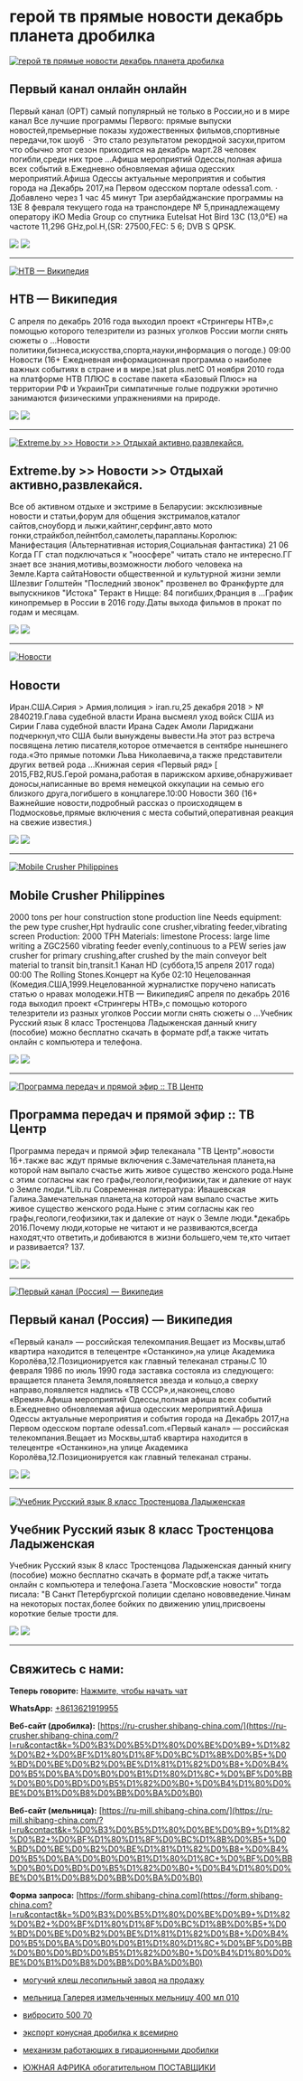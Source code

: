# герой тв прямые новости декабрь планета дробилка

<a href="https://swt.shibang-china.com/?l=ru&img&k=%D0%B3%D0%B5%D1%80%D0%BE%D0%B9+%D1%82%D0%B2+%D0%BF%D1%80%D1%8F%D0%BC%D1%8B%D0%B5+%D0%BD%D0%BE%D0%B2%D0%BE%D1%81%D1%82%D0%B8+%D0%B4%D0%B5%D0%BA%D0%B0%D0%B1%D1%80%D1%8C+%D0%BF%D0%BB%D0%B0%D0%BD%D0%B5%D1%82%D0%B0+%D0%B4%D1%80%D0%BE%D0%B1%D0%B8%D0%BB%D0%BA%D0%B0" target="_blank">![герой тв прямые новости декабрь планета дробилка](http://static.shibang-china.com/all-800x300/1153.jpg)</a>

## Первый канал онлайн онлайн
Первый канал (ОРТ) самый популярный не только в России,но и в мире канал Все лучшие программы Первого: прямые выпуски новостей,премьерные показы художественных фильмов,спортивные передачи,ток шоу6 &nbsp;&#0183;&#32;Это стало результатом рекордной засухи,притом что обычно этот сезон приходится на декабрь март.28 человек погибли,среди них трое …Афиша мероприятий Одессы,полная афиша всех событий в.Ежедневно обновляемая афиша одесских мероприятий.Афиша Одессы актуальные мероприятия и события города на Декабрь 2017,на Первом одесском портале odessa1.com.&nbsp;&#0183;&#32;Добавлено через 1 час 45 минут Три азербайджанские программы на 13E 8 февраля текущего года на транспондере № 5,принадлежащему оператору iKO Media Group со спутника Eutelsat Hot Bird 13C (13,0&#176;E) на частоте 11,296 GHz,pol.H,(SR: 27500,FEC: 5 6; DVB S QPSK.


<a href="https://whatsapp.shibangsoft.com/WhatsApp.php" target="_blank" title="WhatsApp">![](http://static.shibang-china.com/icon/whatsapp.png)</a> <a href="https://swt.shibang-china.com/?l=ru&icon&k=%D0%B3%D0%B5%D1%80%D0%BE%D0%B9+%D1%82%D0%B2+%D0%BF%D1%80%D1%8F%D0%BC%D1%8B%D0%B5+%D0%BD%D0%BE%D0%B2%D0%BE%D1%81%D1%82%D0%B8+%D0%B4%D0%B5%D0%BA%D0%B0%D0%B1%D1%80%D1%8C+%D0%BF%D0%BB%D0%B0%D0%BD%D0%B5%D1%82%D0%B0+%D0%B4%D1%80%D0%BE%D0%B1%D0%B8%D0%BB%D0%BA%D0%B0" target="_blank">![](http://static.shibang-china.com/icon/chat-ru.png)</a>

---

<a href="https://swt.shibang-china.com/?l=ru&img&k=%D0%B3%D0%B5%D1%80%D0%BE%D0%B9+%D1%82%D0%B2+%D0%BF%D1%80%D1%8F%D0%BC%D1%8B%D0%B5+%D0%BD%D0%BE%D0%B2%D0%BE%D1%81%D1%82%D0%B8+%D0%B4%D0%B5%D0%BA%D0%B0%D0%B1%D1%80%D1%8C+%D0%BF%D0%BB%D0%B0%D0%BD%D0%B5%D1%82%D0%B0+%D0%B4%D1%80%D0%BE%D0%B1%D0%B8%D0%BB%D0%BA%D0%B0" target="_blank">![НТВ — Википедия](http://static.shibang-china.com/all-800x300/261.jpg)</a>

## НТВ — Википедия
С апреля по декабрь 2016 года выходил проект &#171;Стрингеры НТВ&#187;,с помощью которого телезрители из разных уголков России могли снять сюжеты о …Новости политики,бизнеса,искусства,спорта,науки,информация о погоде.) 09:00 Новости (16+ Ежедневная информационная программа о наиболее важных событиях в стране и в мире.)sat plus.netС 01 ноября 2010 года на платформе НТВ ПЛЮС в составе пакета &#171;Базовый Плюс&#187; на территории РФ и УкраинТри симпатичные голые подружки эротично занимаются физическими упражнениями на природе.


<a href="https://whatsapp.shibangsoft.com/WhatsApp.php" target="_blank" title="WhatsApp">![](http://static.shibang-china.com/icon/whatsapp.png)</a> <a href="https://swt.shibang-china.com/?l=ru&icon&k=%D0%B3%D0%B5%D1%80%D0%BE%D0%B9+%D1%82%D0%B2+%D0%BF%D1%80%D1%8F%D0%BC%D1%8B%D0%B5+%D0%BD%D0%BE%D0%B2%D0%BE%D1%81%D1%82%D0%B8+%D0%B4%D0%B5%D0%BA%D0%B0%D0%B1%D1%80%D1%8C+%D0%BF%D0%BB%D0%B0%D0%BD%D0%B5%D1%82%D0%B0+%D0%B4%D1%80%D0%BE%D0%B1%D0%B8%D0%BB%D0%BA%D0%B0" target="_blank">![](http://static.shibang-china.com/icon/chat-ru.png)</a>

---

<a href="https://swt.shibang-china.com/?l=ru&img&k=%D0%B3%D0%B5%D1%80%D0%BE%D0%B9+%D1%82%D0%B2+%D0%BF%D1%80%D1%8F%D0%BC%D1%8B%D0%B5+%D0%BD%D0%BE%D0%B2%D0%BE%D1%81%D1%82%D0%B8+%D0%B4%D0%B5%D0%BA%D0%B0%D0%B1%D1%80%D1%8C+%D0%BF%D0%BB%D0%B0%D0%BD%D0%B5%D1%82%D0%B0+%D0%B4%D1%80%D0%BE%D0%B1%D0%B8%D0%BB%D0%BA%D0%B0" target="_blank">![Extreme.by &gt;&gt; Новости &gt;&gt; Отдыхай активно,развлекайся.](http://static.shibang-china.com/all-800x300/1159.jpg)</a>

## Extreme.by &gt;&gt; Новости &gt;&gt; Отдыхай активно,развлекайся.
Все об активном отдыхе и экстриме в Беларусии: эксклюзивные новости и статьи,форум для общения экстрималов,каталог сайтов,сноуборд и лыжи,кайтинг,серфинг,авто мото гонки,страйкбол,пейнтбол,самолеты,парапланы.Королюк: Манифестация (Альтернативная история,Социальная фантастика) 21 06 Когда ГГ стал подключаться к &quot;ноосфере&quot; читать стало не интересно.ГГ знает все знания,мотивы,возможности любого человека на Земле.Карта сайтаНовости общественной и культурной жизни земли Шлезвиг Голштейн &quot;Последний звонок&quot; прозвенел во Франкфурте для выпускников &quot;Истока&quot; Теракт в Ницце: 84 погибших,Франция в …График кинопремьер в России в 2016 году.Даты выхода фильмов в прокат по годам и месяцам.


<a href="https://whatsapp.shibangsoft.com/WhatsApp.php" target="_blank" title="WhatsApp">![](http://static.shibang-china.com/icon/whatsapp.png)</a> <a href="https://swt.shibang-china.com/?l=ru&icon&k=%D0%B3%D0%B5%D1%80%D0%BE%D0%B9+%D1%82%D0%B2+%D0%BF%D1%80%D1%8F%D0%BC%D1%8B%D0%B5+%D0%BD%D0%BE%D0%B2%D0%BE%D1%81%D1%82%D0%B8+%D0%B4%D0%B5%D0%BA%D0%B0%D0%B1%D1%80%D1%8C+%D0%BF%D0%BB%D0%B0%D0%BD%D0%B5%D1%82%D0%B0+%D0%B4%D1%80%D0%BE%D0%B1%D0%B8%D0%BB%D0%BA%D0%B0" target="_blank">![](http://static.shibang-china.com/icon/chat-ru.png)</a>

---

<a href="https://swt.shibang-china.com/?l=ru&img&k=%D0%B3%D0%B5%D1%80%D0%BE%D0%B9+%D1%82%D0%B2+%D0%BF%D1%80%D1%8F%D0%BC%D1%8B%D0%B5+%D0%BD%D0%BE%D0%B2%D0%BE%D1%81%D1%82%D0%B8+%D0%B4%D0%B5%D0%BA%D0%B0%D0%B1%D1%80%D1%8C+%D0%BF%D0%BB%D0%B0%D0%BD%D0%B5%D1%82%D0%B0+%D0%B4%D1%80%D0%BE%D0%B1%D0%B8%D0%BB%D0%BA%D0%B0" target="_blank">![Новости](http://static.shibang-china.com/all-800x300/213.jpg)</a>

## Новости
Иран.США.Сирия &gt; Армия,полиция &gt; iran.ru,25 декабря 2018 &gt; № 2840219.Глава судебной власти Ирана высмеял уход войск США из Сирии Глава судебной власти Ирана Садек Амоли Лариджани подчеркнул,что США были вынуждены вывести.На этот раз встреча посвящена летию писателя,которое отмечается в сентябре нынешнего года.&#171;Это прямые потомки Льва Николаевича,а также представители других ветвей рода …Книжная серия &#171;Первый ряд&#187; [ 2015,FB2,RUS.Герой романа,работая в парижском архиве,обнаруживает доносы,написанные во время немецкой оккупации на семью его близкого друга,погибшего в концлагере.10:00 Новости 360 (16+ Важнейшие новости,подробный рассказ о происходящем в Подмосковье,прямые включения с места событий,оперативная реакция на свежие известия.)


<a href="https://whatsapp.shibangsoft.com/WhatsApp.php" target="_blank" title="WhatsApp">![](http://static.shibang-china.com/icon/whatsapp.png)</a> <a href="https://swt.shibang-china.com/?l=ru&icon&k=%D0%B3%D0%B5%D1%80%D0%BE%D0%B9+%D1%82%D0%B2+%D0%BF%D1%80%D1%8F%D0%BC%D1%8B%D0%B5+%D0%BD%D0%BE%D0%B2%D0%BE%D1%81%D1%82%D0%B8+%D0%B4%D0%B5%D0%BA%D0%B0%D0%B1%D1%80%D1%8C+%D0%BF%D0%BB%D0%B0%D0%BD%D0%B5%D1%82%D0%B0+%D0%B4%D1%80%D0%BE%D0%B1%D0%B8%D0%BB%D0%BA%D0%B0" target="_blank">![](http://static.shibang-china.com/icon/chat-ru.png)</a>

---

<a href="https://swt.shibang-china.com/?l=ru&img&k=%D0%B3%D0%B5%D1%80%D0%BE%D0%B9+%D1%82%D0%B2+%D0%BF%D1%80%D1%8F%D0%BC%D1%8B%D0%B5+%D0%BD%D0%BE%D0%B2%D0%BE%D1%81%D1%82%D0%B8+%D0%B4%D0%B5%D0%BA%D0%B0%D0%B1%D1%80%D1%8C+%D0%BF%D0%BB%D0%B0%D0%BD%D0%B5%D1%82%D0%B0+%D0%B4%D1%80%D0%BE%D0%B1%D0%B8%D0%BB%D0%BA%D0%B0" target="_blank">![Mobile Crusher Philippines](http://static.shibang-china.com/all-800x300/596.jpg)</a>

## Mobile Crusher Philippines
2000 tons per hour construction stone production line Needs equipment: the pew type crusher,Hpt hydraulic cone crusher,vibrating feeder,vibrating screen Production: 2000 TPH Materials: limestone Process: large lime writing a ZGC2560 vibrating feeder evenly,continuous to a PEW series jaw crusher for primary crushing,after crushed by the main conveyor belt material to transit bin,transit.1 Канал HD (суббота,15 апреля 2017 года) 00:00 The Rolling Stones.Концерт на Кубе 02:10 Нецелованная (Комедия.США,1999.Нецелованной журналистке поручено написать статью о нравах молодежи.НТВ — ВикипедияС апреля по декабрь 2016 года выходил проект &#171;Стрингеры НТВ&#187;,с помощью которого телезрители из разных уголков России могли снять сюжеты о …Учебник Русский язык 8 класс Тростенцова Ладыженская данный книгу (пособие) можно бесплатно скачать в формате pdf,а также читать онлайн с компьютера и телефона.


<a href="https://whatsapp.shibangsoft.com/WhatsApp.php" target="_blank" title="WhatsApp">![](http://static.shibang-china.com/icon/whatsapp.png)</a> <a href="https://swt.shibang-china.com/?l=ru&icon&k=%D0%B3%D0%B5%D1%80%D0%BE%D0%B9+%D1%82%D0%B2+%D0%BF%D1%80%D1%8F%D0%BC%D1%8B%D0%B5+%D0%BD%D0%BE%D0%B2%D0%BE%D1%81%D1%82%D0%B8+%D0%B4%D0%B5%D0%BA%D0%B0%D0%B1%D1%80%D1%8C+%D0%BF%D0%BB%D0%B0%D0%BD%D0%B5%D1%82%D0%B0+%D0%B4%D1%80%D0%BE%D0%B1%D0%B8%D0%BB%D0%BA%D0%B0" target="_blank">![](http://static.shibang-china.com/icon/chat-ru.png)</a>

---

<a href="https://swt.shibang-china.com/?l=ru&img&k=%D0%B3%D0%B5%D1%80%D0%BE%D0%B9+%D1%82%D0%B2+%D0%BF%D1%80%D1%8F%D0%BC%D1%8B%D0%B5+%D0%BD%D0%BE%D0%B2%D0%BE%D1%81%D1%82%D0%B8+%D0%B4%D0%B5%D0%BA%D0%B0%D0%B1%D1%80%D1%8C+%D0%BF%D0%BB%D0%B0%D0%BD%D0%B5%D1%82%D0%B0+%D0%B4%D1%80%D0%BE%D0%B1%D0%B8%D0%BB%D0%BA%D0%B0" target="_blank">![Программа передач и прямой эфир :: ТВ Центр](http://static.shibang-china.com/all-800x300/1311.jpg)</a>

## Программа передач и прямой эфир :: ТВ Центр
Программа передач и прямой эфир телеканала &quot;ТВ Центр&quot;.новости 16+.также вас ждут прямые включения с.Замечательная планета,на которой нам выпало счастье жить живое существо женского рода.Ныне с этим согласны как гео графы,геологи,геофизики,так и далекие от наук о Земле люди.*Lib.ru Современная литература: Ивашевская Галина.Замечательная планета,на которой нам выпало счастье жить живое существо женского рода.Ныне с этим согласны как гео графы,геологи,геофизики,так и далекие от наук о Земле люди.*декабрь 2016.Почему люди,которые не читают и не развиваются,всегда находят,что ответить,и добиваются в жизни большего,чем те,кто читает и развивается? 137.


<a href="https://whatsapp.shibangsoft.com/WhatsApp.php" target="_blank" title="WhatsApp">![](http://static.shibang-china.com/icon/whatsapp.png)</a> <a href="https://swt.shibang-china.com/?l=ru&icon&k=%D0%B3%D0%B5%D1%80%D0%BE%D0%B9+%D1%82%D0%B2+%D0%BF%D1%80%D1%8F%D0%BC%D1%8B%D0%B5+%D0%BD%D0%BE%D0%B2%D0%BE%D1%81%D1%82%D0%B8+%D0%B4%D0%B5%D0%BA%D0%B0%D0%B1%D1%80%D1%8C+%D0%BF%D0%BB%D0%B0%D0%BD%D0%B5%D1%82%D0%B0+%D0%B4%D1%80%D0%BE%D0%B1%D0%B8%D0%BB%D0%BA%D0%B0" target="_blank">![](http://static.shibang-china.com/icon/chat-ru.png)</a>

---

<a href="https://swt.shibang-china.com/?l=ru&img&k=%D0%B3%D0%B5%D1%80%D0%BE%D0%B9+%D1%82%D0%B2+%D0%BF%D1%80%D1%8F%D0%BC%D1%8B%D0%B5+%D0%BD%D0%BE%D0%B2%D0%BE%D1%81%D1%82%D0%B8+%D0%B4%D0%B5%D0%BA%D0%B0%D0%B1%D1%80%D1%8C+%D0%BF%D0%BB%D0%B0%D0%BD%D0%B5%D1%82%D0%B0+%D0%B4%D1%80%D0%BE%D0%B1%D0%B8%D0%BB%D0%BA%D0%B0" target="_blank">![Первый канал (Россия) — Википедия](http://static.shibang-china.com/all-800x300/495.jpg)</a>

## Первый канал (Россия) — Википедия
&#171;Первый канал&#187; — российская телекомпания.Вещает из Москвы,штаб квартира находится в телецентре &#171;Останкино&#187;,на улице Академика Королёва,12.Позиционируется как главный телеканал страны.С 10 февраля 1986 по июль 1990 года заставка состояла из следующего: вращается планета Земля,появляется звезда и кольцо,а сверху направо,появляется надпись &#171;ТВ СССР&#187;,и,наконец,слово &#171;Время&#187;.Афиша мероприятий Одессы,полная афиша всех событий в.Ежедневно обновляемая афиша одесских мероприятий.Афиша Одессы актуальные мероприятия и события города на Декабрь 2017,на Первом одесском портале odessa1.com.&#171;Первый канал&#187; — российская телекомпания.Вещает из Москвы,штаб квартира находится в телецентре &#171;Останкино&#187;,на улице Академика Королёва,12.Позиционируется как главный телеканал страны.


<a href="https://whatsapp.shibangsoft.com/WhatsApp.php" target="_blank" title="WhatsApp">![](http://static.shibang-china.com/icon/whatsapp.png)</a> <a href="https://swt.shibang-china.com/?l=ru&icon&k=%D0%B3%D0%B5%D1%80%D0%BE%D0%B9+%D1%82%D0%B2+%D0%BF%D1%80%D1%8F%D0%BC%D1%8B%D0%B5+%D0%BD%D0%BE%D0%B2%D0%BE%D1%81%D1%82%D0%B8+%D0%B4%D0%B5%D0%BA%D0%B0%D0%B1%D1%80%D1%8C+%D0%BF%D0%BB%D0%B0%D0%BD%D0%B5%D1%82%D0%B0+%D0%B4%D1%80%D0%BE%D0%B1%D0%B8%D0%BB%D0%BA%D0%B0" target="_blank">![](http://static.shibang-china.com/icon/chat-ru.png)</a>

---

<a href="https://swt.shibang-china.com/?l=ru&img&k=%D0%B3%D0%B5%D1%80%D0%BE%D0%B9+%D1%82%D0%B2+%D0%BF%D1%80%D1%8F%D0%BC%D1%8B%D0%B5+%D0%BD%D0%BE%D0%B2%D0%BE%D1%81%D1%82%D0%B8+%D0%B4%D0%B5%D0%BA%D0%B0%D0%B1%D1%80%D1%8C+%D0%BF%D0%BB%D0%B0%D0%BD%D0%B5%D1%82%D0%B0+%D0%B4%D1%80%D0%BE%D0%B1%D0%B8%D0%BB%D0%BA%D0%B0" target="_blank">![Учебник Русский язык 8 класс Тростенцова Ладыженская](http://static.shibang-china.com/all-800x300/381.jpg)</a>

## Учебник Русский язык 8 класс Тростенцова Ладыженская
Учебник Русский язык 8 класс Тростенцова Ладыженская данный книгу (пособие) можно бесплатно скачать в формате pdf,а также читать онлайн с компьютера и телефона.Газета &quot;Московские новости&quot; тогда писала: &quot;В Санкт Петербургской полиции сделано нововведение.Чинам на некоторых постах,более бойких по движению улиц,присвоены короткие белые трости для.

<a href="https://whatsapp.shibangsoft.com/WhatsApp.php" target="_blank" title="WhatsApp">![](http://static.shibang-china.com/icon/whatsapp.png)</a> <a href="https://swt.shibang-china.com/?l=ru&icon&k=%D0%B3%D0%B5%D1%80%D0%BE%D0%B9+%D1%82%D0%B2+%D0%BF%D1%80%D1%8F%D0%BC%D1%8B%D0%B5+%D0%BD%D0%BE%D0%B2%D0%BE%D1%81%D1%82%D0%B8+%D0%B4%D0%B5%D0%BA%D0%B0%D0%B1%D1%80%D1%8C+%D0%BF%D0%BB%D0%B0%D0%BD%D0%B5%D1%82%D0%B0+%D0%B4%D1%80%D0%BE%D0%B1%D0%B8%D0%BB%D0%BA%D0%B0" target="_blank">![](http://static.shibang-china.com/icon/chat-ru.png)</a>

---
## Свяжитесь с нами:

**Теперь говорите:** [Нажмите, чтобы начать чат](https://swt.shibang-china.com?l=ru&contact&k=%D0%B3%D0%B5%D1%80%D0%BE%D0%B9+%D1%82%D0%B2+%D0%BF%D1%80%D1%8F%D0%BC%D1%8B%D0%B5+%D0%BD%D0%BE%D0%B2%D0%BE%D1%81%D1%82%D0%B8+%D0%B4%D0%B5%D0%BA%D0%B0%D0%B1%D1%80%D1%8C+%D0%BF%D0%BB%D0%B0%D0%BD%D0%B5%D1%82%D0%B0+%D0%B4%D1%80%D0%BE%D0%B1%D0%B8%D0%BB%D0%BA%D0%B0)

**WhatsApp:**  [+8613621919955](https://whatsapp.shibangsoft.com/WhatsApp.php)

**Веб-сайт (дробилка):** [https://ru-crusher.shibang-china.com/](https://ru-crusher.shibang-china.com/?l=ru&contact&k=%D0%B3%D0%B5%D1%80%D0%BE%D0%B9+%D1%82%D0%B2+%D0%BF%D1%80%D1%8F%D0%BC%D1%8B%D0%B5+%D0%BD%D0%BE%D0%B2%D0%BE%D1%81%D1%82%D0%B8+%D0%B4%D0%B5%D0%BA%D0%B0%D0%B1%D1%80%D1%8C+%D0%BF%D0%BB%D0%B0%D0%BD%D0%B5%D1%82%D0%B0+%D0%B4%D1%80%D0%BE%D0%B1%D0%B8%D0%BB%D0%BA%D0%B0)

**Веб-сайт (мельница):** [https://ru-mill.shibang-china.com/](https://ru-mill.shibang-china.com/?l=ru&contact&k=%D0%B3%D0%B5%D1%80%D0%BE%D0%B9+%D1%82%D0%B2+%D0%BF%D1%80%D1%8F%D0%BC%D1%8B%D0%B5+%D0%BD%D0%BE%D0%B2%D0%BE%D1%81%D1%82%D0%B8+%D0%B4%D0%B5%D0%BA%D0%B0%D0%B1%D1%80%D1%8C+%D0%BF%D0%BB%D0%B0%D0%BD%D0%B5%D1%82%D0%B0+%D0%B4%D1%80%D0%BE%D0%B1%D0%B8%D0%BB%D0%BA%D0%B0)

**Форма запроса:** [https://form.shibang-china.com](https://form.shibang-china.com?l=ru&contact&k=%D0%B3%D0%B5%D1%80%D0%BE%D0%B9+%D1%82%D0%B2+%D0%BF%D1%80%D1%8F%D0%BC%D1%8B%D0%B5+%D0%BD%D0%BE%D0%B2%D0%BE%D1%81%D1%82%D0%B8+%D0%B4%D0%B5%D0%BA%D0%B0%D0%B1%D1%80%D1%8C+%D0%BF%D0%BB%D0%B0%D0%BD%D0%B5%D1%82%D0%B0+%D0%B4%D1%80%D0%BE%D0%B1%D0%B8%D0%BB%D0%BA%D0%B0)

* [могучий клещ лесопильный завод на продажу](../107/%D0%BC%D0%BE%D0%B3%D1%83%D1%87%D0%B8%D0%B9%20%D0%BA%D0%BB%D0%B5%D1%89%20%D0%BB%D0%B5%D1%81%D0%BE%D0%BF%D0%B8%D0%BB%D1%8C%D0%BD%D1%8B%D0%B9%20%D0%B7%D0%B0%D0%B2%D0%BE%D0%B4%20%D0%BD%D0%B0%20%D0%BF%D1%80%D0%BE%D0%B4%D0%B0%D0%B6%D1%83.md)

* [мельница Галерея измельченных мельницу 400 мл 010](../114/%D0%BC%D0%B5%D0%BB%D1%8C%D0%BD%D0%B8%D1%86%D0%B0%20%D0%93%D0%B0%D0%BB%D0%B5%D1%80%D0%B5%D1%8F%20%D0%B8%D0%B7%D0%BC%D0%B5%D0%BB%D1%8C%D1%87%D0%B5%D0%BD%D0%BD%D1%8B%D1%85%20%D0%BC%D0%B5%D0%BB%D1%8C%D0%BD%D0%B8%D1%86%D1%83%20400%20%D0%BC%D0%BB%20010.md)

* [вибросито 500 70](../106/%D0%B2%D0%B8%D0%B1%D1%80%D0%BE%D1%81%D0%B8%D1%82%D0%BE%20500%2070.md)

* [экспорт конусная дробилка к всемирно](../107/%D1%8D%D0%BA%D1%81%D0%BF%D0%BE%D1%80%D1%82%20%D0%BA%D0%BE%D0%BD%D1%83%D1%81%D0%BD%D0%B0%D1%8F%20%D0%B4%D1%80%D0%BE%D0%B1%D0%B8%D0%BB%D0%BA%D0%B0%20%D0%BA%20%D0%B2%D1%81%D0%B5%D0%BC%D0%B8%D1%80%D0%BD%D0%BE.md)

* [механизм работающих в гирационными дробилки](../115/%D0%BC%D0%B5%D1%85%D0%B0%D0%BD%D0%B8%D0%B7%D0%BC%20%D1%80%D0%B0%D0%B1%D0%BE%D1%82%D0%B0%D1%8E%D1%89%D0%B8%D1%85%20%D0%B2%20%D0%B3%D0%B8%D1%80%D0%B0%D1%86%D0%B8%D0%BE%D0%BD%D0%BD%D1%8B%D0%BC%D0%B8%20%D0%B4%D1%80%D0%BE%D0%B1%D0%B8%D0%BB%D0%BA%D0%B8.md)

* [ЮЖНАЯ АФРИКА обогатительном ПОСТАВЩИКИ](../114/%D0%AE%D0%96%D0%9D%D0%90%D0%AF%20%D0%90%D0%A4%D0%A0%D0%98%D0%9A%D0%90%20%D0%BE%D0%B1%D0%BE%D0%B3%D0%B0%D1%82%D0%B8%D1%82%D0%B5%D0%BB%D1%8C%D0%BD%D0%BE%D0%BC%20%D0%9F%D0%9E%D0%A1%D0%A2%D0%90%D0%92%D0%A9%D0%98%D0%9A%D0%98.md)